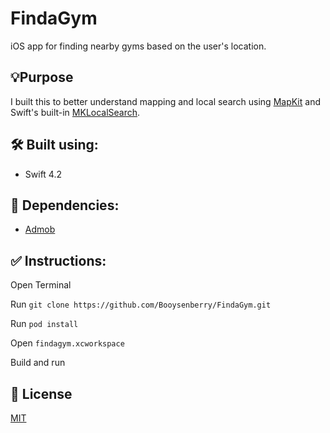 # FindaGym
iOS app for finding nearby gyms based on the user's location.

## 💡Purpose
I built this to better understand mapping and local search using [MapKit](https://developer.apple.com/documentation/mapkit) and Swift's built-in [MKLocalSearch](https://developer.apple.com/documentation/mapkit/mklocalsearch). 

## 🛠 Built using:
* Swift 4.2

## 🧰 Dependencies:
* [Admob](https://developers.google.com/admob/ios/quick-start)


## ✅ Instructions:

Open Terminal 

Run `git clone https://github.com/Booysenberry/FindaGym.git`

Run `pod install`

Open `findagym.xcworkspace`

Build and run

## 🎁 License  
[MIT](https://choosealicense.com/licenses/mit/)
